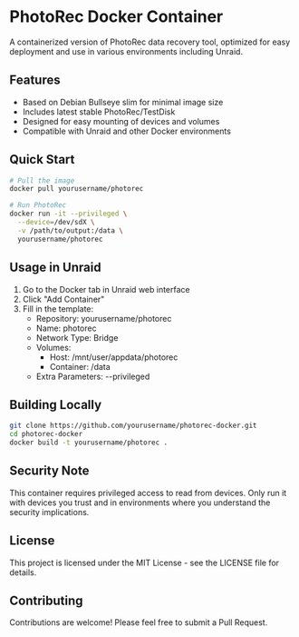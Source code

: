 # PhotoRec Docker Container

A containerized version of PhotoRec data recovery tool, optimized for easy deployment and use in various environments including Unraid.

## Features

- Based on Debian Bullseye slim for minimal image size
- Includes latest stable PhotoRec/TestDisk
- Designed for easy mounting of devices and volumes
- Compatible with Unraid and other Docker environments

## Quick Start

```bash
# Pull the image
docker pull yourusername/photorec

# Run PhotoRec
docker run -it --privileged \
  --device=/dev/sdX \
  -v /path/to/output:/data \
  yourusername/photorec
```

## Usage in Unraid

1. Go to the Docker tab in Unraid web interface
2. Click "Add Container"
3. Fill in the template:
   - Repository: yourusername/photorec
   - Name: photorec
   - Network Type: Bridge
   - Volumes:
     - Host: /mnt/user/appdata/photorec
     - Container: /data
   - Extra Parameters: --privileged

## Building Locally

```bash
git clone https://github.com/yourusername/photorec-docker.git
cd photorec-docker
docker build -t yourusername/photorec .
```

## Security Note

This container requires privileged access to read from devices. Only run it with devices you trust and in environments where you understand the security implications.

## License

This project is licensed under the MIT License - see the LICENSE file for details.

## Contributing

Contributions are welcome! Please feel free to submit a Pull Request.